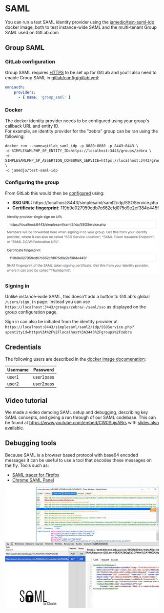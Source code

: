 # SAML

You can run a test SAML identity provider using the [jamedjo/test-saml-idp](https://hub.docker.com/r/jamedjo/test-saml-idp/)
docker image, both to test instance-wide SAML and the multi-tenant Group SAML used on GitLab.com

## Group SAML

### GitLab configuration

Group SAML requires [HTTPS](https.md) to be set up for GitLab and you'll also need to enable Group SAML in [gitlab/config/gitlab.yml](https://gitlab.com/gitlab-org/gitlab-ee/blob/d8ef45c25ef3f08e5fcda703185f36203bfecd6b/config/gitlab.yml.example#L693):

```yaml
omniauth:
    providers:
      - { name: 'group_saml' }
```

### Docker

The docker identity provider needs to be configured using your group's callback URL and entity ID.  
For example, an identity provider for the "zebra" group can be ran using the following:

```shell
docker run --name=gitlab_saml_idp -p 8080:8080 -p 8443:8443 \
-e SIMPLESAMLPHP_SP_ENTITY_ID=https://localhost:3443/groups/zebra \
-e SIMPLESAMLPHP_SP_ASSERTION_CONSUMER_SERVICE=https://localhost:3443/groups/zebra/-/saml/callback \
-d jamedjo/test-saml-idp
```

### Configuring the group

From GitLab this would then be [configured](https://docs.gitlab.com/ee/user/group/saml_sso/#how-to-configure) using:

- **SSO URL:** https://localhost:8443/simplesaml/saml2/idp/SSOService.php
- **Certificate fingerprint:** 119b9e027959cdb7c662cfd075d9e2ef384e445f

![Group SAML Settings for Docker](img/group-saml-settings-for-docker.png)

### Signing in

Unlike instance-wide SAML, this doesn't add a button to GitLab's global `/users/sign_in` page.
Instead you can use `https://localhost:3443/groups/zebra/-/saml/sso` as displayed on the group configuration page.

Sign in can also be initiated from the identity provider at `https://localhost:8443/simplesaml/saml2/idp/SSOService.php?spentityid=https%3A%2F%2Flocalhost%3A3443%2Fgroups%2Fzebra`

## Credentials

The following users are described in the [docker image documenation](https://hub.docker.com/r/jamedjo/test-saml-idp/#usage):

| Username | Password |
| -------- | -------- |
| user1 | user1pass |
| user2 | user2pass |

## Video tutorial

We made a video demoing SAML setup and debugging, describing key SAML concepts,
and giving a run through of our SAML codebase. This can be found at
https://www.youtube.com/embed/CW0SujsABrs with [slides also available](https://gitlab.com/gl-retrospectives/manage/uploads/2c057dd7fddb91512e93d006a3fc0048/SAML_Knowledge_Sharing__Manage_201s_.pdf).

## Debugging tools

Because SAML is a browser based protocol with base64 encoded messages it can be
useful to use a tool that decodes these messages on the fly. Tools such as:

- [SAML tracer for Firefox](https://addons.mozilla.org/en-US/firefox/addon/saml-tracer/)
- [Chrome SAML Panel](https://chrome.google.com/webstore/detail/saml-chrome-panel/paijfdbeoenhembfhkhllainmocckace?hl=en)

![SAML debugging tools](img/saml_debugging_tools.jpg)
